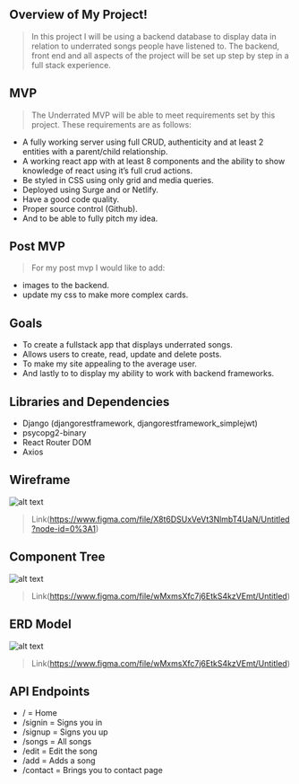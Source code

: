 ## Overview of My Project!

> In this project I will be using a backend database to display data in relation to underrated songs people have listened to. The backend, front end and all aspects of the project will be set up step by step in a full stack experience.

## MVP

> The Underrated MVP will be able to meet requirements set by this project. These requirements are as follows:

- A fully working server using full CRUD, authenticity and at least 2 entities with a parent/child relationship.
- A working react app with at least 8 components and the ability to show knowledge of react using it’s full crud actions.
- Be styled in CSS using only grid and media queries.
- Deployed using Surge and or Netlify.
- Have a good code quality.
- Proper source control (Github).
- And to be able to fully pitch my idea.

## Post MVP

> For my post mvp I would like to add:

- images to the backend.
- update my css to make more complex cards.

## Goals

- To create a fullstack app that displays underrated songs.
- Allows users to create, read, update and delete posts.
- To make my site appealing to the average user.
- And lastly to to display my ability to work with backend frameworks.

## Libraries and Dependencies

- Django (djangorestframework, djangorestframework_simplejwt)
- psycopg2-binary
- React Router DOM
- Axios

## Wireframe

![alt text](https://i.imgur.com/54MFDAa.png)

> Link(https://www.figma.com/file/X8t6DSUxVeVt3NlmbT4UaN/Untitled?node-id=0%3A1)

## Component Tree

![alt text](https://i.imgur.com/tOrI8W6.png)

> Link(https://www.figma.com/file/wMxmsXfc7j6EtkS4kzVEmt/Untitled)

## ERD Model

![alt text](https://i.imgur.com/wQVDzGg.png)

> Link(https://www.figma.com/file/wMxmsXfc7j6EtkS4kzVEmt/Untitled)

## API Endpoints

- / = Home
- /signin = Signs you in
- /signup = Signs you up
- /songs = All songs
- /edit = Edit the song
- /add = Adds a song
- /contact = Brings you to contact page
